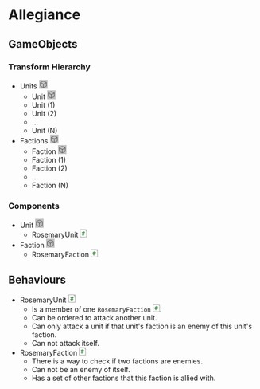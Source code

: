 
# Allegiance

## GameObjects

### Transform Hierarchy
- Units ![GameObject](./Images/docimgGameObject.png)
	- Unit ![GameObject](./Images/docimgGameObject.png)
	- Unit (1)
	- Unit (2)
	- ...
	- Unit (N)
- Factions ![GameObject](./Images/docimgGameObject.png)
	- Faction ![GameObject](./Images/docimgGameObject.png)
	- Faction (1)
	- Faction (2)
	- ...
	- Faction (N)

### Components
- Unit ![GameObject](./Images/docimgGameObject.png)
	- RosemaryUnit ![Component](./Images/docimgComponent.png)
- Faction ![GameObject](./Images/docimgGameObject.png)
	- RosemaryFaction ![Component](./Images/docimgComponent.png)

## Behaviours
- RosemaryUnit ![Component](./Images/docimgComponent.png)
	- Is a member of one `RosemaryFaction` ![Component](./Images/docimgComponent.png).
	- Can be ordered to attack another unit.
	- Can only attack a unit if that unit's faction is an enemy of this unit's faction.
	- Can not attack itself.
- RosemaryFaction ![Component](./Images/docimgComponent.png)
	- There is a way to check if two factions are enemies.
	- Can not be an enemy of itself.
	- Has a set of other factions that this faction is allied with.
